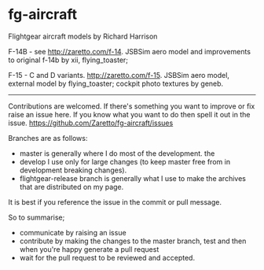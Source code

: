 fg-aircraft
===========

Flightgear aircraft models by Richard Harrison

F-14B - see http://zaretto.com/f-14. JSBSim aero model and improvements to original f-14b by xii, flying_toaster;

F-15 - C and D variants. http://zaretto.com/f-15. JSBSim aero model, external model by flying_toaster; cockpit photo textures by geneb.

-----------------------------------------------------------------
Contributions are welcomed. If there's something you want to improve or fix raise an issue here. If you know what you want to do then spell it out in the issue. https://github.com/Zaretto/fg-aircraft/issues

Branches are as follows:
* master is generally where I do most of the development. the 
* develop I use only for large changes (to keep master free from in development breaking changes). 
* flightgear-release branch is generally what I use to make the archives that are distributed on my page.

It is best if you reference the issue in the commit or pull message.

So to summarise;

- communicate by raising an issue
- contribute by making the changes to the master branch, test and then when you're happy generate a pull request
- wait for the pull request to be reviewed and accepted. 

